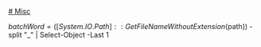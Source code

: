[# Misc
](https://help.sharegate.com/en/articles/10236307-avoid-repeatedly-entering-your-credentials-with-the-browser-connection-method)

$batchWord = ([System.IO.Path]::GetFileNameWithoutExtension($path)) -split "_" | Select-Object -Last 1
